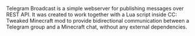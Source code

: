 Telegram Broadcast is a simple webserver for publishing messages over REST API. It was created to work together with a Lua script inside CC: Tweaked Minecraft mod to provide bidirectional communication between a Telegram group and a Minecraft chat, without any external dependencies.
